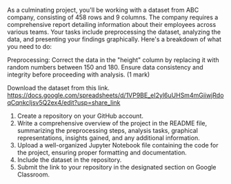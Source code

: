 As a culminating project, you'll be working with a dataset from ABC company, consisting of 458 rows and 9 columns. The company requires a comprehensive report detailing information about their employees across various teams. Your tasks include preprocessing the dataset, analyzing the data, and presenting your findings graphically. Here's a breakdown of what you need to do:

Preprocessing:
Correct the data in the "height" column by replacing it with random numbers between 150 and 180. Ensure data consistency and integrity before proceeding with analysis. (1 mark)



Download the dataset from this link.
 https://docs.google.com/spreadsheets/d/1VP9BE_eI2yl6uUHSm4mGiiwjRdoqCqnkcIjsv5Q2ex4/edit?usp=share_link

 1. Create a repository on your GitHub account.
2. Write a comprehensive overview of the project in the README file, summarizing the preprocessing steps, analysis tasks, graphical representations, insights gained, and any additional information.
3. Upload a well-organized Jupyter Notebook file containing the code for the project, ensuring proper formatting and documentation.
4. Include the dataset in the repository.
5. Submit the link to your repository in the designated section on Google Classroom.
